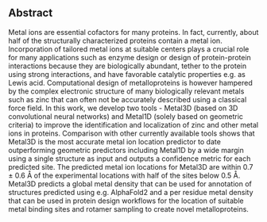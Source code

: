 ## Abstract

Metal ions are essential cofactors for many proteins. In fact, currently, about half of the structurally characterized proteins contain a metal ion. Incorporation of tailored metal ions at suitable centers plays a crucial role for many applications such as enzyme design or design of protein-protein interactions because they are biologically abundant, tether to the protein using strong interactions, and have favorable catalytic properties e.g. as Lewis acid. Computational design of metalloproteins is however hampered by the complex electronic structure of many biologically relevant metals such as zinc that can often not be accurately described using a classical force field. In this work, we develop two tools - Metal3D (based on 3D convolutional neural networks) and Metal1D (solely based on geometric criteria) to improve the identification and localization of zinc and other metal ions in proteins. Comparison with other currently available tools shows that Metal3D is the most accurate metal ion location predictor to date outperforming geometric predictors including Metal1D by a wide margin using a single structure as input and outputs a confidence metric for each predicted site. The predicted metal ion locations for Metal3D are within 0.7 ± 0.6 Å of the experimental locations with half of the sites below 0.5 Å. Metal3D predicts a global metal density that can be used for annotation of structures predicted using e.g. AlphaFold2 and a per residue metal density that can be used in protein design workflows for the location of suitable metal binding sites and rotamer sampling to create novel metalloproteins.  